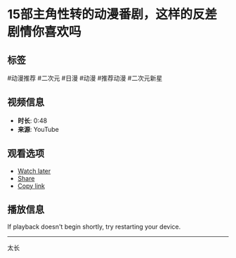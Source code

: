 # 15部主角性转的动漫番剧，这样的反差剧情你喜欢吗

## 标签
#动漫推荐 #二次元 #日漫 #动漫 #推荐动漫 #二次元新星

## 视频信息
- **时长**: 0:48
- **来源**: YouTube

## 观看选项
- [Watch later](#)
- [Share](#)
- [Copy link](#)

## 播放信息
If playback doesn't begin shortly, try restarting your device.

---

太长